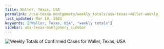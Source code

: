 ```yaml
---
title: Waller, Texas, USA
permalink: /usa-texas-montgomery/weekly_totals/usa-texas-waller-weekly_totals.html
last_updated: Mar 19, 2021
keywords: ["Waller, Texas, USA", "weekly totals"]
sidebar: usa-texas-montgomery_sidebar
---
```


![Weekly Totals of Confirmed Cases for Waller, Texas, USA](/covid_tracker/images/graphs/usa-texas-waller-weekly_totals_graph.png)
